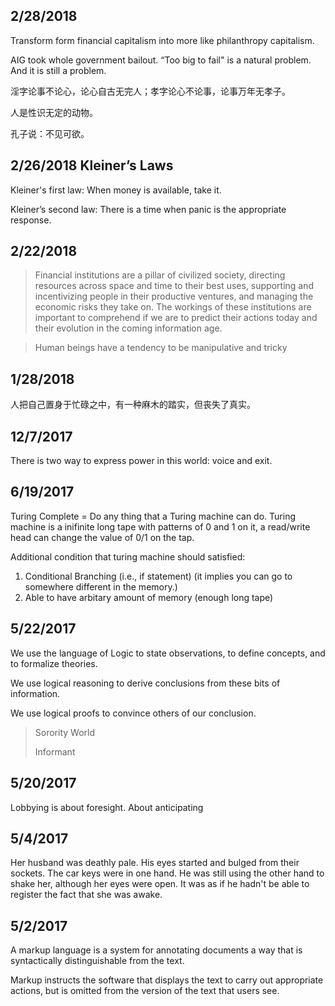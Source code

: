 
## 2/28/2018
Transform form financial capitalism into more like philanthropy capitalism.

AIG took whole government bailout.
“Too big to fail" is a natural problem. And it is still a problem.

淫字论事不论心，论心自古无完人；孝字论心不论事，论事万年无孝子。

人是性识无定的动物。

孔子说：不见可欲。

## 2/26/2018 Kleiner’s Laws

Kleiner's first law: 
When money is available, take it.

Kleiner’s second law:
There is a time when panic is the appropriate response.

## 2/22/2018

>Financial institutions are a pillar of civilized society, directing resources across space and time to their best uses, supporting and incentivizing people in their productive ventures, and managing the economic risks they take on. The workings of these institutions are important to comprehend if we are to predict their actions today and their evolution in the coming information age.

>Human beings have a tendency to be manipulative and tricky



## 1/28/2018
人把自己置身于忙碌之中，有一种麻木的踏实，但丧失了真实。

## 12/7/2017
There is two way to express power in this world: voice and exit.

## 6/19/2017

Turing Complete = Do any thing that a Turing machine can do. Turing machine is a inifinite long tape with patterns of 0 and 1 on it, a read/write head can change the value of 0/1 on the tap.

Additional condition that turing machine should satisfied:

1. Conditional Branching (i.e., if statement) (it implies you can go to somewhere different in the memory.)
2. Able to have arbitary amount of memory (enough long tape)

## 5/22/2017

We use the language of Logic to state observations, to define concepts, and to formalize theories.

We use logical reasoning to derive conclusions from these bits of information.

We use logical proofs to convince others of our conclusion.

> Sorority World
>
> Informant

## 5/20/2017

Lobbying is about foresight. About anticipating 

## 5/4/2017

Her husband was deathly pale. His eyes started and bulged from their sockets. The car keys were in one hand. He was still using the other hand to shake her, although her eyes were open. It was as if he hadn't be able to register the fact that she was awake.

## 5/2/2017

A markup language is a system for annotating documents a way that is syntactically distinguishable from the text.

Markup instructs the software that displays the text to carry out appropriate actions, but is omitted from the version of the text that users see.